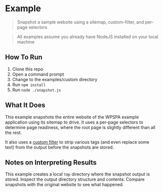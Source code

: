 # Example

> Snapshot a sample website using a sitemap, custom-filter, and per-page selectors

> All examples assume you already have NodeJS installed on your local machine

## How To Run
1. Clone this repo
2. Open a command prompt
3. Change to the examples/custom directory
4. Run `npm install`
5. Run `node ./snapshot.js`

## What It Does
This example snapshots the entire website of the WPSPA example application using its sitemap to drive. It uses a per-page selectors to determine page readiness, where the root page is slightly different than all the rest.

It also uses a [custom filter](https://github.com/localnerve/html-snapshots/blob/master/examples/custom/myFilter.js) to strip various tags \(and even replace some text\) from the output before the snapshots are stored.

## Notes on Interpreting Results
This example creates a local `tmp` directory where the snapshot output is stored.
Inspect the output directory structure and contents.
Compare snapshots with the original website to see what happened.
